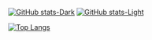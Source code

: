 
[![GitHub stats-Dark](https://github-readme-stats.vercel.app/api?username=zzChumo&show_icons=true&theme=dark#gh-dark-mode-only)](https://github.com/anuraghazra/github-readme-stats#gh-dark-mode-only)
[![GitHub stats-Light](https://github-readme-stats.vercel.app/api?username=zzChumo&show_icons=true&theme=default#gh-light-mode-only)](https://github.com/anuraghazra/github-readme-stats#gh-light-mode-only)   


   
[![Top Langs](https://github-readme-stats.vercel.app/api/top-langs/?username=zzChumo&layout=donut&langs_count=10)](https://github.com/anuraghazra/github-readme-stats)   
